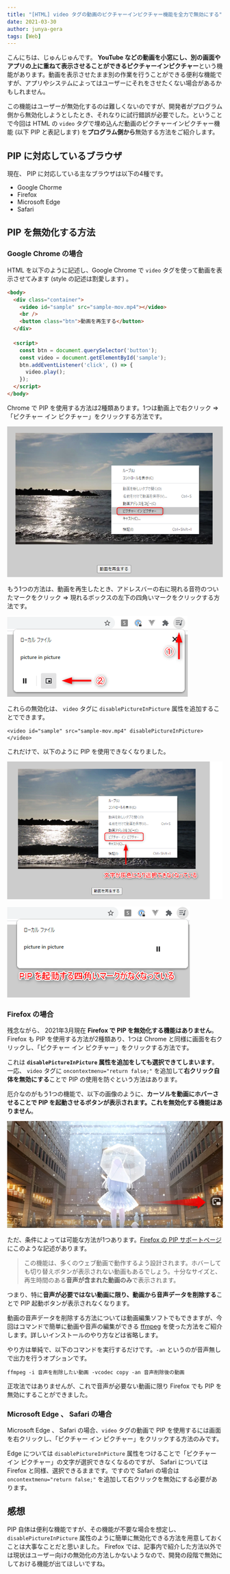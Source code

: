```yaml
---
title: "[HTML] video タグの動画のピクチャーインピクチャー機能を全力で無効にする"
date: 2021-03-30
author: junya-gera
tags: [Web]
---
```


こんにちは、じゅんじゅんです。 **YouTube などの動画を小窓にし、別の画面やアプリの上に重ねて表示させることができるピクチャーインピクチャー**という機能があります。動画を表示させたまま別の作業を行うことができる便利な機能ですが、アプリやシステムによってはユーザーにそれをさせたくない場合があるかもしれません。

この機能はユーザーが無効化するのは難しくないのですが、開発者がプログラム側から無効化しようとしたとき、それなりに試行錯誤が必要でした。ということで今回は HTML の `video` タグで埋め込んだ動画のピクチャーインピクチャー機能 (以下 PIP と表記します) を**プログラム側から**無効する方法をご紹介します。



## PIP に対応しているブラウザ
現在、 PIP に対応している主なブラウザは以下の4種です。

- Google Chorme
- Firefox
- Microsoft Edge
- Safari

## PIP を無効化する方法
### Google Chrome の場合
HTML を以下のように記述し、Google Chrome で `video` タグを使って動画を表示させてみます (style の記述は割愛します) 。
```HTML
<body>
  <div class="container">
    <video id="sample" src="sample-mov.mp4"></video>
    <br />
    <button class="btn">動画を再生する</button>
  </div>

  <script>
    const btn = document.querySelector('button');
    const video = document.getElementById('sample');
    btn.addEventListener('click', () => {
      video.play();
    });
  </script>
</body>
```

Chrome で PIP を使用する方法は2種類あります。1つは動画上で右クリック ⇒ 「ピクチャー イン ピクチャー」をクリックする方法です。

![](images/disable-picuture-in-picture-with-video-1.png)

もう1つの方法は、動画を再生したとき、アドレスバーの右に現れる音符のついたマークをクリック ⇒ 現れるボックスの左下の四角いマークをクリックする方法です。

![](images/disable-picuture-in-picture-with-video-2.png)

これらの無効化は、 `video` タグに `disablePictureInPicture` 属性を追加することでできます。
```
<video id="sample" src="sample-mov.mp4" disablePictureInPicture></video>
```

これだけで、以下のように PIP を使用できなくなりました。

![](images/disable-picuture-in-picture-with-video-3.png)

![](images/disable-picuture-in-picture-with-video-4.png)

### Firefox の場合
残念ながら、 2021年3月現在 **Firefox で PIP を無効化する機能はありません**。 Firefox も PIP を使用する方法が2種類あり、1つは Chrome と同様に画面を右クリックし、「ピクチャー イン ピクチャー」をクリックする方法です。

これは **`disablePictureInPicture` 属性を追加をしても選択できてしまいます**。一応、 `video` タグに `oncontextmenu="return false;"` を追加して**右クリック自体を無効にする**ことで PIP の使用を防ぐという方法はあります。

厄介なのがもう1つの機能で、以下の画像のように、**カーソルを動画にホバーさせることで PIP を起動させるボタンが表示されます。これを無効化する機能はありません**。

![](images/disable-picuture-in-picture-with-video-5.png)

ただ、条件によっては可能な方法が1つあります。[Firefox の PIP サポートページ](https://support.mozilla.org/ja/kb/about-picture-picture-firefox) にこのような記述があります。

> この機能は、多くのウェブ動画で動作するよう設計されます。ホバーしても切り替えボタンが表示されない動画もあるでしょう。十分なサイズと、再生時間のある**音声が含まれた動画のみ**で表示されます。

つまり、特に**音声が必要ではない動画に限り、動画から音声データを削除する**ことで PIP 起動ボタンが表示されなくなります。

動画の音声データを削除する方法については動画編集ソフトでもできますが、今回はコマンドで簡単に動画や音声の編集ができる [ffmpeg](https://www.ffmpeg.org/) を使った方法をご紹介します。詳しいインストールのやり方などは省略します。

やり方は単純で、以下のコマンドを実行するだけです。`-an` というのが音声無しで出力を行うオプションです。
```
ffmpeg -i 音声を削除したい動画 -vcodec copy -an 音声削除後の動画
```

正攻法ではありませんが、これで音声が必要ない動画に限り Firefox でも PIP を無効にすることができました。


### Microsoft Edge 、 Safari の場合
Microsoft Edge 、 Safari の場合、`video` タグの動画で PIP を使用するには画面を右クリックし、「ピクチャー イン ピクチャー」をクリックする方法のみです。

Edge については `disablePictureInPicture` 属性をつけることで「ピクチャー イン ピクチャー」の文字が選択できなくなるのですが、 Safari については Firefox と同様、選択できるままです。ですので Safari の場合は `oncontextmenu="return false;"` を追加して右クリックを無効にする必要があります。

## 感想
PIP 自体は便利な機能ですが、その機能が不要な場合を想定し、 `disablePictureInPicture` 属性のように簡単に無効化できる方法を用意しておくことは大事なことだと思いました。 Firefox では、記事内で紹介した方法以外では現状はユーザー向けの無効化の方法しかないようなので、開発の段階で無効にしておける機能が出てほしいですね。